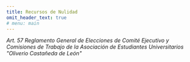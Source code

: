 ```yaml
---
title: Recursos de Nulidad
omit_header_text: true
# menu: main
---
```


*Art. 57 Reglamento General de Elecciones de Comité Ejecutivo y Comisiones de Trabajo de la Asociación de Estudiantes Universitarios "Oliverio Castañeda de León"*